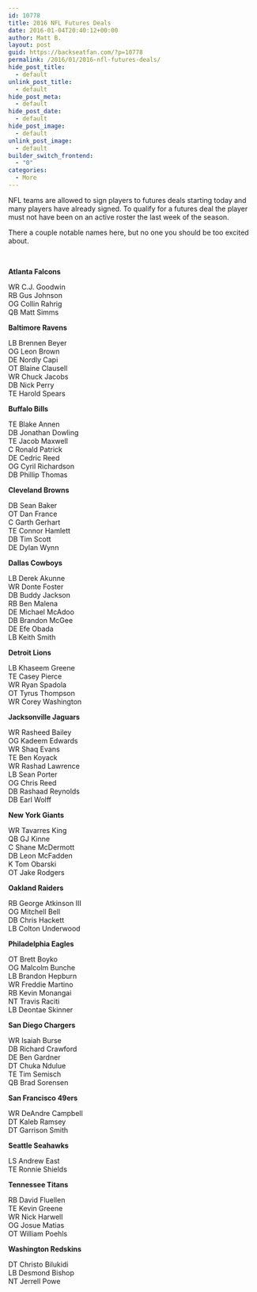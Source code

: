 ```yaml
---
id: 10778
title: 2016 NFL Futures Deals
date: 2016-01-04T20:40:12+00:00
author: Matt B.
layout: post
guid: https://backseatfan.com/?p=10778
permalink: /2016/01/2016-nfl-futures-deals/
hide_post_title:
  - default
unlink_post_title:
  - default
hide_post_meta:
  - default
hide_post_date:
  - default
hide_post_image:
  - default
unlink_post_image:
  - default
builder_switch_frontend:
  - "0"
categories:
  - More
---
```


<div class="entry">
  <p>
    NFL teams are allowed to sign players to futures deals starting today and many players have already signed. To qualify for a futures deal the player must not have been on an active roster the last week of the season.
  </p>

  <p>
    There a couple notable names here, but no one you should be too excited about.
  </p>

  <p>
    &nbsp;
  </p>

  <p>
    <strong>Atlanta Falcons</strong>
  </p>

  <p>
    WR C.J. Goodwin<br /> RB Gus Johnson<br /> OG Collin Rahrig<br /> QB Matt Simms
  </p>

  <p>
    <strong>Baltimore Ravens</strong>
  </p>

  <p>
    LB Brennen Beyer<br /> OG Leon Brown<br /> DE Nordly Capi<br /> OT Blaine Clausell<br /> WR Chuck Jacobs<br /> DB Nick Perry<br /> TE Harold Spears
  </p>

  <p>
    <strong>Buffalo Bills</strong>
  </p>

  <p>
    TE Blake Annen<br /> DB Jonathan Dowling<br /> TE Jacob Maxwell<br /> C Ronald Patrick<br /> DE Cedric Reed<br /> OG Cyril Richardson<br /> DB Phillip Thomas
  </p>

  <p>
    <strong>Cleveland Browns</strong>
  </p>

  <p>
    DB Sean Baker<br /> OT Dan France<br /> C Garth Gerhart<br /> TE Connor Hamlett<br /> DB Tim Scott<br /> DE Dylan Wynn
  </p>

  <p>
    <strong>Dallas Cowboys</strong>
  </p>

  <p>
    LB Derek Akunne<br /> WR Donte Foster<br /> DB Buddy Jackson<br /> RB Ben Malena<br /> DE Michael McAdoo<br /> DB Brandon McGee<br /> DE Efe Obada<br /> LB Keith Smith
  </p>

  <p>
    <strong>Detroit Lions</strong>
  </p>

  <p>
    LB Khaseem Greene<br /> TE Casey Pierce<br /> WR Ryan Spadola<br /> OT Tyrus Thompson<br /> WR Corey Washington
  </p>

  <p>
    <strong>Jacksonville Jaguars</strong>
  </p>

  <p>
    WR Rasheed Bailey<br /> OG Kadeem Edwards<br /> WR Shaq Evans<br /> TE Ben Koyack<br /> WR Rashad Lawrence<br /> LB Sean Porter<br /> OG Chris Reed<br /> DB Rashaad Reynolds<br /> DB Earl Wolff
  </p>

  <p>
    <strong>New York Giants</strong>
  </p>

  <p>
    WR Tavarres King<br /> QB GJ Kinne<br /> C Shane McDermott<br /> DB Leon McFadden<br /> K Tom Obarski<br /> OT Jake Rodgers
  </p>

  <p>
    <strong>Oakland Raiders</strong>
  </p>

  <p>
    RB George Atkinson III<br /> OG Mitchell Bell<br /> DB Chris Hackett<br /> LB Colton Underwood
  </p>

  <p>
    <strong>Philadelphia Eagles</strong>
  </p>

  <p>
    OT Brett Boyko<br /> OG Malcolm Bunche<br /> LB Brandon Hepburn<br /> WR Freddie Martino<br /> RB Kevin Monangai<br /> NT Travis Raciti<br /> LB Deontae Skinner
  </p>

  <p>
    <strong>San Diego Chargers</strong>
  </p>

  <p>
    WR Isaiah Burse<br /> DB Richard Crawford<br /> DE Ben Gardner<br /> DT Chuka Ndulue<br /> TE Tim Semisch<br /> QB Brad Sorensen
  </p>

  <p>
    <strong>San Francisco 49ers</strong>
  </p>

  <p>
    WR DeAndre Campbell<br /> DT Kaleb Ramsey<br /> DT Garrison Smith
  </p>

  <p>
    <strong>Seattle Seahawks</strong>
  </p>

  <p>
    LS Andrew East<br /> TE Ronnie Shields
  </p>

  <p>
    <strong>Tennessee Titans</strong>
  </p>

  <p>
    RB David Fluellen<br /> TE Kevin Greene<br /> WR Nick Harwell<br /> OG Josue Matias<br /> OT William Poehls
  </p>

  <p>
    <strong>Washington Redskins</strong>
  </p>

  <p>
    DT Christo Bilukidi<br /> LB Desmond Bishop<br /> NT Jerrell Powe
  </p>
</div>
